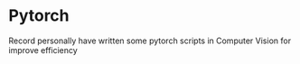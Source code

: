 # Pytorch
Record personally  have written some pytorch scripts in Computer Vision for improve efficiency  
